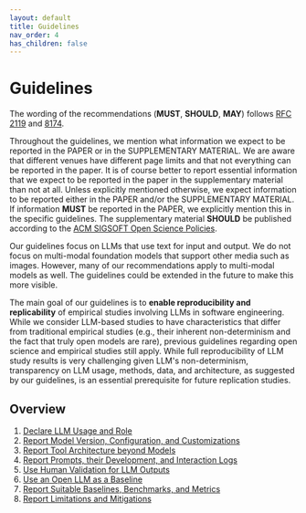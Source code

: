 ```yaml
---
layout: default
title: Guidelines
nav_order: 4
has_children: false
---
```


# Guidelines

The wording of the recommendations (**MUST**, **SHOULD**, **MAY**) follows [RFC 2119](https://www.rfc-editor.org/rfc/rfc2119) and [8174](https://www.rfc-editor.org/rfc/rfc8174).

Throughout the guidelines, we mention what information we expect to be reported in the PAPER or in the SUPPLEMENTARY MATERIAL.
We are aware that different venues have different page limits and that not everything can be reported in the paper.
It is of course better to report essential information that we expect to be reported in the paper in the supplementary material than not at all.
Unless explicitly mentioned otherwise, we expect information to be reported either in the PAPER and/or the SUPPLEMENTARY MATERIAL.
If information **MUST** be reported in the PAPER, we explicitly mention this in the specific guidelines.
The supplementary material **SHOULD** be published according to the [ACM SIGSOFT Open Science Policies](https://zenodo.org/records/10796477).

Our guidelines focus on LLMs that use text for input and output.
We do not focus on multi-modal foundation models that support other media such as images.
However, many of our recommendations apply to multi-modal models as well.
The guidelines could be extended in the future to make this more visible.

The main goal of our guidelines is to **enable reproducibility and replicability** of empirical studies involving LLMs in software engineering.
While we consider LLM-based studies to have characteristics that differ from traditional empirical studies (e.g., their inherent non-determinism and the fact that truly open models are rare), previous guidelines regarding open science and  empirical studies still apply.
While full reproducibility of LLM study results is very challenging given LLM's non-determinism, transparency on LLM usage, methods, data, and architecture, as suggested by our guidelines, is an essential prerequisite for future replication studies.

## Overview

1. [Declare LLM Usage and Role](#declare-llm-usage-and-role)
2. [Report Model Version, Configuration, and Customizations](#report-model-version-configuration-and-customizations)
3. [Report Tool Architecture beyond Models](#report-tool-architecture-beyond-models)
4. [Report Prompts, their Development, and Interaction Logs](#report-prompts-their-development-and-interaction-logs)
5. [Use Human Validation for LLM Outputs](#use-human-validation-for-llm-outputs)
6. [Use an Open LLM as a Baseline](#use-an-open-llm-as-a-baseline)
7. [Report Suitable Baselines, Benchmarks, and Metrics](#report-suitable-baselines-benchmarks-and-metrics)
8. [Report Limitations and Mitigations](#report-limitations-and-mitigations)

